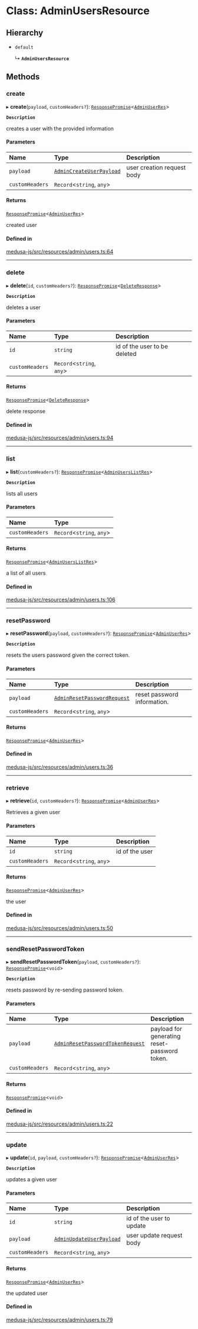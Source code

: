 # Class: AdminUsersResource

## Hierarchy

- `default`

  ↳ **`AdminUsersResource`**

## Methods

### create

▸ **create**(`payload`, `customHeaders?`): [`ResponsePromise`](../modules/internal.md#responsepromise)<[`AdminUserRes`](../modules/internal-29.md#adminuserres)\>

**`Description`**

creates a user with the provided information

#### Parameters

| Name | Type | Description |
| :------ | :------ | :------ |
| `payload` | [`AdminCreateUserPayload`](../modules/internal-29.md#admincreateuserpayload) | user creation request body |
| `customHeaders` | `Record`<`string`, `any`\> |  |

#### Returns

[`ResponsePromise`](../modules/internal.md#responsepromise)<[`AdminUserRes`](../modules/internal-29.md#adminuserres)\>

created user

#### Defined in

[medusa-js/src/resources/admin/users.ts:64](https://github.com/medusajs/medusa/blob/0b0d50b47/packages/medusa-js/src/resources/admin/users.ts#L64)

___

### delete

▸ **delete**(`id`, `customHeaders?`): [`ResponsePromise`](../modules/internal.md#responsepromise)<[`DeleteResponse`](../modules/internal-3.md#deleteresponse)\>

**`Description`**

deletes a user

#### Parameters

| Name | Type | Description |
| :------ | :------ | :------ |
| `id` | `string` | id of the user to be deleted |
| `customHeaders` | `Record`<`string`, `any`\> |  |

#### Returns

[`ResponsePromise`](../modules/internal.md#responsepromise)<[`DeleteResponse`](../modules/internal-3.md#deleteresponse)\>

delete response

#### Defined in

[medusa-js/src/resources/admin/users.ts:94](https://github.com/medusajs/medusa/blob/0b0d50b47/packages/medusa-js/src/resources/admin/users.ts#L94)

___

### list

▸ **list**(`customHeaders?`): [`ResponsePromise`](../modules/internal.md#responsepromise)<[`AdminUsersListRes`](../modules/internal-29.md#adminuserslistres)\>

**`Description`**

lists all users

#### Parameters

| Name | Type |
| :------ | :------ |
| `customHeaders` | `Record`<`string`, `any`\> |

#### Returns

[`ResponsePromise`](../modules/internal.md#responsepromise)<[`AdminUsersListRes`](../modules/internal-29.md#adminuserslistres)\>

a list of all users

#### Defined in

[medusa-js/src/resources/admin/users.ts:106](https://github.com/medusajs/medusa/blob/0b0d50b47/packages/medusa-js/src/resources/admin/users.ts#L106)

___

### resetPassword

▸ **resetPassword**(`payload`, `customHeaders?`): [`ResponsePromise`](../modules/internal.md#responsepromise)<[`AdminUserRes`](../modules/internal-29.md#adminuserres)\>

**`Description`**

resets the users password given the correct token.

#### Parameters

| Name | Type | Description |
| :------ | :------ | :------ |
| `payload` | [`AdminResetPasswordRequest`](internal-29.AdminResetPasswordRequest.md) | reset password information. |
| `customHeaders` | `Record`<`string`, `any`\> |  |

#### Returns

[`ResponsePromise`](../modules/internal.md#responsepromise)<[`AdminUserRes`](../modules/internal-29.md#adminuserres)\>

#### Defined in

[medusa-js/src/resources/admin/users.ts:36](https://github.com/medusajs/medusa/blob/0b0d50b47/packages/medusa-js/src/resources/admin/users.ts#L36)

___

### retrieve

▸ **retrieve**(`id`, `customHeaders?`): [`ResponsePromise`](../modules/internal.md#responsepromise)<[`AdminUserRes`](../modules/internal-29.md#adminuserres)\>

Retrieves a given user

#### Parameters

| Name | Type | Description |
| :------ | :------ | :------ |
| `id` | `string` | id of the user |
| `customHeaders` | `Record`<`string`, `any`\> |  |

#### Returns

[`ResponsePromise`](../modules/internal.md#responsepromise)<[`AdminUserRes`](../modules/internal-29.md#adminuserres)\>

the user

#### Defined in

[medusa-js/src/resources/admin/users.ts:50](https://github.com/medusajs/medusa/blob/0b0d50b47/packages/medusa-js/src/resources/admin/users.ts#L50)

___

### sendResetPasswordToken

▸ **sendResetPasswordToken**(`payload`, `customHeaders?`): [`ResponsePromise`](../modules/internal.md#responsepromise)<`void`\>

**`Description`**

resets password by re-sending password token.

#### Parameters

| Name | Type | Description |
| :------ | :------ | :------ |
| `payload` | [`AdminResetPasswordTokenRequest`](internal-29.AdminResetPasswordTokenRequest.md) | payload for generating reset-password token. |
| `customHeaders` | `Record`<`string`, `any`\> |  |

#### Returns

[`ResponsePromise`](../modules/internal.md#responsepromise)<`void`\>

#### Defined in

[medusa-js/src/resources/admin/users.ts:22](https://github.com/medusajs/medusa/blob/0b0d50b47/packages/medusa-js/src/resources/admin/users.ts#L22)

___

### update

▸ **update**(`id`, `payload`, `customHeaders?`): [`ResponsePromise`](../modules/internal.md#responsepromise)<[`AdminUserRes`](../modules/internal-29.md#adminuserres)\>

**`Description`**

updates a given user

#### Parameters

| Name | Type | Description |
| :------ | :------ | :------ |
| `id` | `string` | id of the user to update |
| `payload` | [`AdminUpdateUserPayload`](../modules/internal-29.md#adminupdateuserpayload) | user update request body |
| `customHeaders` | `Record`<`string`, `any`\> |  |

#### Returns

[`ResponsePromise`](../modules/internal.md#responsepromise)<[`AdminUserRes`](../modules/internal-29.md#adminuserres)\>

the updated user

#### Defined in

[medusa-js/src/resources/admin/users.ts:79](https://github.com/medusajs/medusa/blob/0b0d50b47/packages/medusa-js/src/resources/admin/users.ts#L79)

